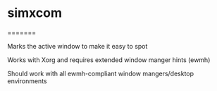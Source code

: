 # simxcom
=======

Marks the active window to make it easy to spot

Works with Xorg and requires extended window manger hints (ewmh)

Should work with all ewmh-compliant window mangers/desktop environments